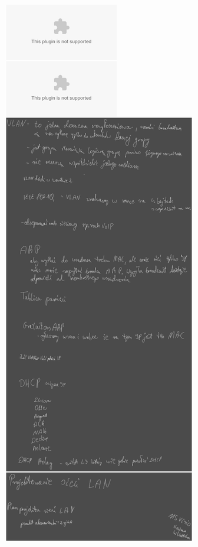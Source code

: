 ![](/Notatki/Semestr%204/Sieci%20komputerowe/Wykłady/Wykład%208/8_SK_VLAN,%20IP%20w%20sieciach%20LAN.pptx)
![](/Notatki/Semestr%204/Sieci%20komputerowe/Wykłady/Wykład%208/9_10_SK_Projektowanie%20sieci%20LAN.pptx)
![](/Notatki/Semestr%204/Sieci%20komputerowe/Wykłady/Wykład%208/Drawing%202024-04-24%2017.13.42.excalidraw.svg)
![](/Notatki/Semestr%204/Sieci%20komputerowe/Wykłady/Wykład%208/Drawing%202024-04-24%2018.22.42.excalidraw.svg)